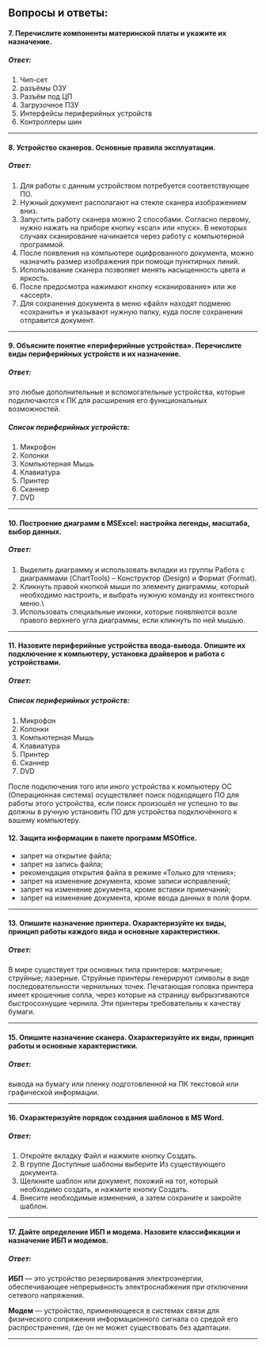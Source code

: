 
## Вопросы и ответы:

#### 7. Перечислите компоненты материнской платы и укажите их назначение.

##### Ответ:
1. Чип-сет
2. разъёмы ОЗУ
3. Разъём под ЦП
4. Загрузочное ПЗУ
5. Интерфейсы периферийных устройств
6. Контроллеры шин

---

#### 8. Устройство сканеров. Основные правила эксплуатации.

##### Ответ:
1. Для работы с данным устройством потребуется соответствующее ПО.
2. Нужный документ располагают на стекле сканера изображением вниз.
3. Запустить работу сканера можно 2 способами. Согласно первому, нужно нажать на приборе кнопку «scan» или «пуск». В некоторых случаях сканирование начинается через работу с компьютерной программой.
4. После появления на компьютере оцифрованного документа, можно назначить размер изображения при помощи пунктирных линий.
5. Использование сканера позволяет менять насыщенность цвета и яркость.
6. После предосмотра нажимают кнопку «сканирование» или же «accept».
7. Для сохранения документа в меню «файл» находят подменю «сохранить» и указывают нужную папку, куда после сохранения отправится документ.

---

#### 9. Объясните понятие «периферийные устройства». Перечислите виды периферийных устройств и их назначение.

##### Ответ:

это любые дополнительные и вспомогательные устройства, которые подключаются к ПК для расширения его функциональных возможностей.

##### Список периферийных устройств:

1.	Микрофон
2.	Колонки
3.	Компьютерная Мышь
4.	Клавиатура
5.	Принтер
6.	Сканнер
7.	DVD

---

#### 10. Построение диаграмм в MSExcel: настройка легенды, масштаба, выбор данных.

##### Ответ:

1. Выделить диаграмму и использовать вкладки из группы Работа с диаграммами (ChartTools) – Конструктор (Design) и Формат (Format).
2. Кликнуть правой кнопкой мыши по элементу диаграммы, который необходимо настроить, и выбрать нужную команду из контекстного меню.\
3. Использовать специальные иконки, которые появляются возле правого верхнего угла диаграммы, если кликнуть по ней мышью.

---

#### 11. Назовите периферийные устройства ввода-вывода. Опишите их подключение к компьютеру, установка драйверов и работа с устройствами.

##### Ответ:

##### Список периферийных устройств:

1.	Микрофон
2.	Колонки
3.	Компьютерная Мышь
4.	Клавиатура
5.	Принтер
6.	Сканнер
7.	DVD

После подключения того или иного устройства к компьютеру ОС (Операционная система) осуществляет поиск подходящего ПО для работы этого устройства, если поиск произошёл не успешно то вы должны в ручную установить ПО для устройства подключённого к вашему компьютеру.

#### 12. Защита информации в пакете программ MSОffice.
- запрет на открытие файла;
- запрет на запись файла;
- рекомендация открытия файла в режиме «Только для чтения»;
- запрет на изменение документа, кроме записи исправлений;
- запрет на изменение документа, кроме вставки примечаний;
- запрет на изменение документа, кроме ввода данных в поля форм.

---

#### 13. Опишите назначение принтера. Охарактеризуйте их виды, принцип работы каждого вида и основные характеристики.

##### Ответ:

В мире существует три основных типа принтеров: матричные; струйные; лазерные. Струйные принтеры генерируют символы в виде последовательности чернильных точек. Печатающая головка принтера имеет крошечные сопла, через которые на страницу выбрызгиваются быстросохнущие чернила. Эти принтеры требовательны к качеству бумаги.

---

#### 15. Опишите назначение сканера. Охарактеризуйте их виды, принцип работы и основные характеристики.

##### Ответ: 

вывода на бумагу или пленку подготовленной на ПК текстовой или графической информации.

---

#### 16. Охарактеризуйте порядок создания шаблонов в MS Word.

##### Ответ:

1. Откройте вкладку Файл и нажмите кнопку Создать.
2. В группе Доступные шаблоны выберите Из существующего документа.
3. Щелкните шаблон или документ, похожий на тот, который необходимо создать, и нажмите кнопку Создать.
4. Внесите необходимые изменения, а затем сохраните и закройте шаблон.

---

#### 17. Дайте определение ИБП и модема. Назовите классификации и назначение ИБП и модемов.

##### Ответ:

**ИБП** — это устройство резервирования электроэнергии, обеспечивающее непрерывность электроснабжения при отключении сетевого напряжения.

**Модем** — устройство, применяющееся в системах связи для физического сопряжения информационного сигнала со средой его распространения, где он не может существовать без адаптации.

---

